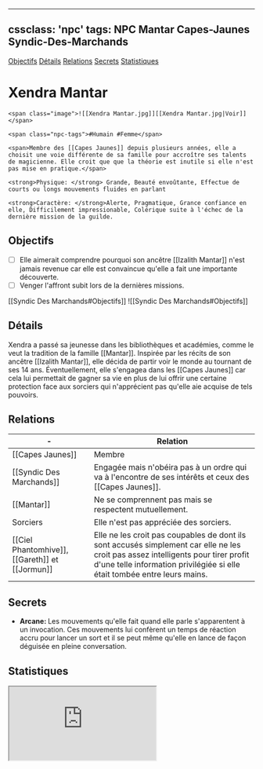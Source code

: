 
---
cssclass: 'npc'
tags: NPC Mantar Capes-Jaunes Syndic-Des-Marchands
---
<span class="nav">[Objectifs](#Objectifs) [Détails](#Détails)  [Relations](#Relations) [Secrets](#Secrets) [Statistiques](#Statistiques)</span>

# Xendra Mantar
```ad-desc
<span class="image">![[Xendra Mantar.jpg]][[Xendra Mantar.jpg|Voir]]</span>

<span class="npc-tags">#Humain #Femme</span>

<span>Membre des [[Capes Jaunes]] depuis plusieurs années, elle a choisit une voie différente de sa famille pour accroître ses talents de magicienne. Elle croit que que la théorie est inutile si elle n'est pas mise en pratique.</span>

<strong>Physique: </strong> Grande, Beauté envoûtante, Effectue de courts ou longs mouvements fluides en parlant

<strong>Caractère: </strong>Alerte, Pragmatique, Grance confiance en elle, Difficilement impressionable, Colérique suite à l'échec de la dernière mission de la guilde.

```

## Objectifs
- [ ] Elle aimerait comprendre pourquoi son ancêtre [[Izalith Mantar]] n'est jamais revenue car elle est convaincue qu'elle a fait une importante découverte.
- [ ] Venger l'affront subit lors de la dernières missions.

<span class="tab">[[Syndic Des Marchands#Objectifs]]</span>
<span class="embed-section tab">![[Syndic Des Marchands#Objectifs]]</span>

## Détails
Xendra a passé sa jeunesse dans les bibliothèques et académies, comme le veut la tradition de la famille [[Mantar]]. Inspirée par les récits de son ancêtre [[Izalith Mantar]], elle décida de partir voir le monde au tournant de ses 14 ans. Éventuellement, elle s'engagea dans les [[Capes Jaunes]] car cela lui permettait de gagner sa vie en plus de lui offrir une certaine protection face aux sorciers qui n'apprécient pas qu'elle aie acquise de tels pouvoirs.

## Relations
| -                        | Relation                                                                                               |
| ------------------------ | ------------------------------------------------------------------------------------------------------ |
| [[Capes Jaunes]]         | Membre                                                                                                 |
| [[Syndic Des Marchands]] | Engagée mais n'obéira pas à un ordre qui va à l'encontre de ses intérêts et ceux des [[Capes Jaunes]]. |
| [[Mantar]]               | Ne se comprennent pas mais se respectent mutuellement.                                                 |
| Sorciers                 | Elle n'est pas appréciée des sorciers.                                                                 |
| [[Ciel Phantomhive]], [[Gareth]] et [[Jormun]]                         | Elle ne les croit pas coupables de dont ils sont accusés simplement car elle ne les croit pas assez intelligents pour tirer profit d'une telle information privilégiée si elle était tombée entre leurs mains.                                                                                                       |

## Secrets
- <strong>Arcane: </strong> Les mouvements qu'elle fait quand elle parle s'apparentent à un invocation. Ces mouvements lui confèrent un temps de réaction accru pour lancer un sort et il se peut même qu'elle en lance de façon déguisée en pleine conversation.

## Statistiques
<iframe class="embedded-statblock" src="https://pathfinderdashboard.com/Creatures/Class/wizard 4.html"></iframe>
